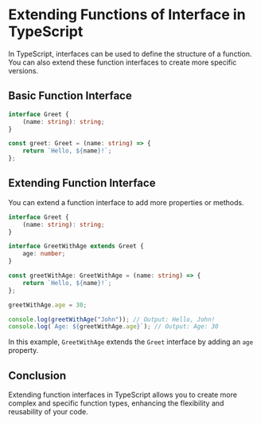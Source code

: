 # Extending Functions of Interface in TypeScript

In TypeScript, interfaces can be used to define the structure of a function. You can also extend these function interfaces to create more specific versions.

## Basic Function Interface

```typescript
interface Greet {
    (name: string): string;
}

const greet: Greet = (name: string) => {
    return `Hello, ${name}!`;
};
```

## Extending Function Interface

You can extend a function interface to add more properties or methods.

```typescript
interface Greet {
    (name: string): string;
}

interface GreetWithAge extends Greet {
    age: number;
}

const greetWithAge: GreetWithAge = (name: string) => {
    return `Hello, ${name}!`;
};

greetWithAge.age = 30;

console.log(greetWithAge("John")); // Output: Hello, John!
console.log(`Age: ${greetWithAge.age}`); // Output: Age: 30
```

In this example, `GreetWithAge` extends the `Greet` interface by adding an `age` property.

## Conclusion

Extending function interfaces in TypeScript allows you to create more complex and specific function types, enhancing the flexibility and reusability of your code.